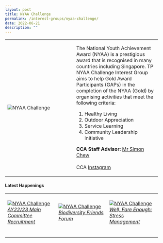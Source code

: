 ```yaml
---
layout: post
title: NYAA Challenge
permalink: /interest-groups/nyaa-challenge/
date: 2022-06-21
description: ""
---
```

<div>
    <table>
        <tr>
            <td style="width:45%"><image src="/images/CCA_nyaa_challenge.jpg" style="display:block;margin-left:auto;margin-right:auto;" alt="NYAA Challenge"></image></td>
            <td>
                <p>
                    The National Youth Achievement Award (NYAA) is a prestigious award that is recognised in many countries including Singapore. TP NYAA Challenge Interest Group aims to help Gold Award Participants (GAPs) in the completion of the NYAA (Gold) by organising activities that meet the following criteria:<br>
                </p>
                    <ol>
                        <li>Healthy Living</li>
                        <li>Outdoor Appreciation</li>
                        <li>Service Learning</li>
                        <li>Community Leadership Initiative</li>
                    </ol>
                <p>
                    <b>CCA Staff Advisor:</b> <a href="mailto:simonctt@tp.edu.sg">Mr Simon Chew</a><br>
                    <br>
                    CCA <a href="https://www.instagram.com/tpnyaa">Instagram</a>
                </p>
            </td>
        </tr>
    </table>
</div>

#### Latest Happenings

<table>
    <tr>
        <td style="width:33%"><br>
            <a href="https://www.instagram.com/p/CcVaLvyP7i6/">
                <image src="/images/Interest Groups/NYAA_AY22-23 Main Committee Recruitment.png" style="display:block;margin-left:auto;margin-right:auto;" alt="NYAA Challenge">
                <h6 style="margin-top:0%">AY22/23 Main Committee Recruitment</h6>
                </image>
            </a>
        </td>
        <td style="width:33%"><br>
            <a href="https://www.instagram.com/p/CaolL1QPeat/">
                <image src="/images/Interest Groups/NYAA_Biodiversity Friends Forum.png" style="display:block;margin-left:auto;margin-right:auto;" alt="NYAA Challenge">
                <h6 style="margin-top:0%">Biodiversity Friends Forum</h6>    
                </image>
            </a>
        </td>
        <td style="width:33%"><br>
            <a href="https://www.instagram.com/p/CaC6ivwvn5n/">
                <image src="/images/Interest Groups/NYAA_Well, Fare Enough Stress Management.png" style="display:block;margin-left:auto;margin-right:auto;" alt="NYAA Challenge">
                <h6 style="margin-top:0%">Well, Fare Enough: Stress Management</h6>
                </image>
            </a>
        </td>
    </tr>
</table>